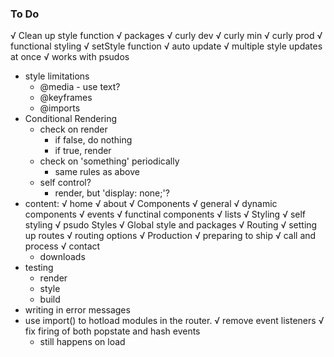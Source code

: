### To Do
√   Clean up style function
√   packages
    √   curly dev
    √   curly min
    √   curly prod
√   functional styling
    √   setStyle function
    √   auto update
    √   multiple style updates at once
    √   works with psudos
-   style limitations
    -   @media - use text?
    -   @keyframes
    -   @imports
-   Conditional Rendering
    -   check on render
        -   if false, do nothing
        -   if true, render
    -   check on 'something' periodically
        -   same rules as above
    -   self control?
        -   render, but 'display: none;'?
-   content:
    √   home
    √   about
        √   Components
            √   general 
            √   dynamic components
            √   events
            √   functinal components
            √   lists
        √   Styling
            √   self styling
            √   psudo Styles
            √   Global style and packages
        √   Routing
            √   setting up routes
            √   routing options
        √   Production
            √   preparing to ship
            √   call and process
    √   contact
    - downloads
-   testing
    -   render
    -   style
    -   build
-   writing in error messages
-   use import() to hotload modules in the router.
√   remove event listeners
√   fix firing of both popstate and hash events
    -   still happens on load